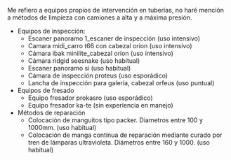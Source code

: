 Me refiero a equipos propios de intervención en tuberías, no haré mención a métodos de limpieza con camiones a alta y a máxima presión.

* Equipos de inspección:
  * Escaner panoramo 1_escaner de inspección (uso intensivo)
  * Camara midi_carro t66 con cabezal orion (uso intensivo)
  * Cámara ibak minilite_cabezal orion (uso intensivo)
  * Cámara ridgid seesnake (uso habitual)
  * Escaner panoramo si (uso habitual)
  * Cámara de inspección proteus (uso esporádico)
  * Lancha de inspección para galería, cabezal orfeus (uso puntual)
* Equipos de fresado
  * Equipo fresador prokasro (uso esporádico)
  * Equipo fresador ka-te (sin experiencia en manejo)
* Métodos de reparación
  * Colocación de manguitos tipo packer. Diametros entre 100 y 1000mm. (uso habitual)
  * Colocación de manga contínua de reparación mediante curado por tren de lámparas ultravioleta. Diámetros entre 160 y 1000. (uso habitual)
